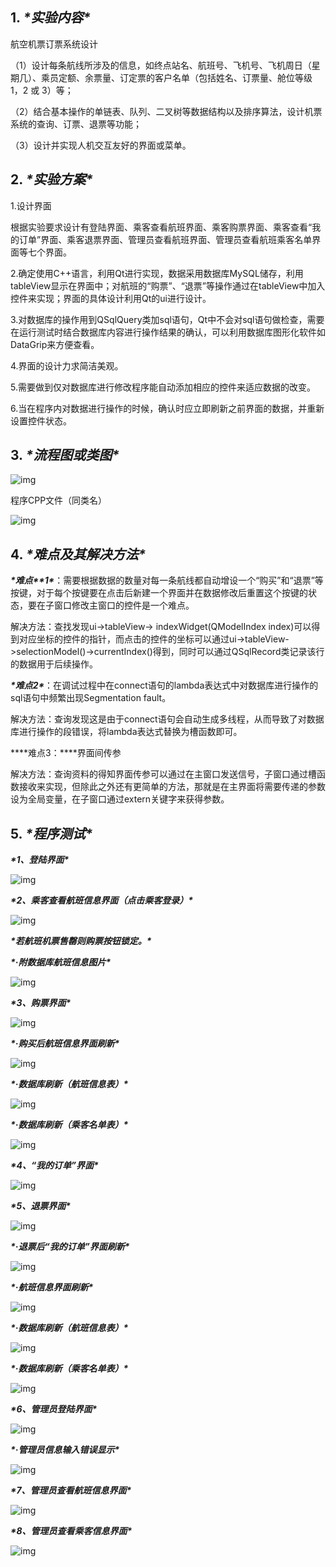 ## **1.** ***\*实验内容\****

航空机票订票系统设计

（1）设计每条航线所涉及的信息，如终点站名、航班号、飞机号、飞机周日（星期几）、乘员定额、余票量、订定票的客户名单（包括姓名、订票量、舱位等级 1，2 或 3）等；

（2）结合基本操作的单链表、队列、二叉树等数据结构以及排序算法，设计机票系统的查询、订票、退票等功能；

（3）设计并实现人机交互友好的界面或菜单。

 

## **2.** ***\*实验方案\****

1.设计界面

 根据实验要求设计有登陆界面、乘客查看航班界面、乘客购票界面、乘客查看“我的订单”界面、乘客退票界面、管理员查看航班界面、管理员查看航班乘客名单界面等七个界面。

2.确定使用C++语言，利用Qt进行实现，数据采用数据库MySQL储存，利用tableView显示在界面中；对航班的“购票”、“退票”等操作通过在tableView中加入控件来实现；界面的具体设计利用Qt的ui进行设计。

3.对数据库的操作用到QSqlQuery类加sql语句，Qt中不会对sql语句做检查，需要在运行测试时结合数据库内容进行操作结果的确认，可以利用数据库图形化软件如DataGrip来方便查看。

4.界面的设计力求简洁美观。

5.需要做到仅对数据库进行修改程序能自动添加相应的控件来适应数据的改变。

6.当在程序内对数据进行操作的时候，确认时应立即刷新之前界面的数据，并重新设置控件状态。

## **3.** ***\*流程图或类图\****

![img](file:///C:\Users\86137\AppData\Local\Temp\ksohtml19964\wps18.jpg) 

程序CPP文件（同类名）

![img](file:///C:\Users\86137\AppData\Local\Temp\ksohtml19964\wps19.jpg) 

 

 

 

 

 

 

## **4.** ***\*难点及其解决方法\****

***\*难点\*******\*1\****：需要根据数据的数量对每一条航线都自动增设一个“购买”和“退票”等按键，对于每个按键要在点击后新建一个界面并在数据修改后重置这个按键的状态，要在子窗口修改主窗口的控件是一个难点。

 

解决方法：查找发现ui->tableView-> indexWidget(QModelIndex index)可以得到对应坐标的控件的指针，而点击的控件的坐标可以通过ui->tableView->selectionModel()->currentIndex()得到，同时可以通过QSqlRecord类记录该行的数据用于后续操作。

 

***\*难点2\****：在调试过程中在connect语句的lambda表达式中对数据库进行操作的sql语句中频繁出现Segmentation fault。

 

解决方法：查询发现这是由于connect语句会自动生成多线程，从而导致了对数据库进行操作的段错误，将lambda表达式替换为槽函数即可。

 

***\*难点3：\****界面间传参

 

解决方法：查询资料的得知界面传参可以通过在主窗口发送信号，子窗口通过槽函数接收来实现，但除此之外还有更简单的方法，那就是在主界面将需要传递的参数设为全局变量，在子窗口通过extern关键字来获得参数。

 

 

 

 

 

 

 

 

 

 

 

 

 

 

 

 

 

 

 

 

 

## **5.** ***\*程序测试\****

***\*1、登陆界面\****

![img](file:///C:\Users\86137\AppData\Local\Temp\ksohtml19964\wps20.jpg) 

 

 

 

 

 

 

 

 

 

 

 

 

 

 

 

 

 

 

 

 

***\*2、乘客查看航班信息界面（点击乘客登录）\****

![img](file:///C:\Users\86137\AppData\Local\Temp\ksohtml19964\wps21.jpg) 

***\*若航班机票售罄则购票按钮锁定。\****

 

***\*·附数据库航班信息图片\****

![img](file:///C:\Users\86137\AppData\Local\Temp\ksohtml19964\wps22.jpg) 

 

 

 

 

 

 

 

 

 

 

 

 

 

 

 

 

 

 

 

 

 

 

 

***\*3、购票界面\****

![img](file:///C:\Users\86137\AppData\Local\Temp\ksohtml19964\wps23.jpg) 

 

 

***\*·购买后航班信息界面刷新\****

![img](file:///C:\Users\86137\AppData\Local\Temp\ksohtml19964\wps24.jpg) 

 

 

 

 

 

 

 

 

 

 

 

 

***\*·数据库刷新（航班信息表）\****

![img](file:///C:\Users\86137\AppData\Local\Temp\ksohtml19964\wps25.jpg) 

 

***\*·数据库刷新（乘客名单表）\****

![img](file:///C:\Users\86137\AppData\Local\Temp\ksohtml19964\wps26.jpg) 

 

 

 

 

 

 

 

 

 

 

 

 

 

 

 

 

 

 

 

 

 

 

 

 

 

 

 

 

 

 

***\*4、“我的订单”界面\****

![img](file:///C:\Users\86137\AppData\Local\Temp\ksohtml19964\wps27.jpg) 

 

 

 

 

 

 

 

 

 

 

 

 

 

 

 

 

 

 

 

 

 

 

 

 

 

 

 

 

***\*5、退票界面\****

![img](file:///C:\Users\86137\AppData\Local\Temp\ksohtml19964\wps28.jpg) 

 

 

***\*·退票后“我的订单”界面刷新\****

![img](file:///C:\Users\86137\AppData\Local\Temp\ksohtml19964\wps29.jpg) 

 

 

 

 

 

 

 

 

 

 

***\*·航班信息界面刷新\****

![img](file:///C:\Users\86137\AppData\Local\Temp\ksohtml19964\wps30.jpg) 

 

***\*·数据库刷新（航班信息表）\****

![img](file:///C:\Users\86137\AppData\Local\Temp\ksohtml19964\wps31.jpg) 

 

***\*·数据库刷新（乘客名单表）\****

![img](file:///C:\Users\86137\AppData\Local\Temp\ksohtml19964\wps32.jpg) 

 

 

 

 

 

 

 

 

 

 

 

 

 

 

 

***\*6、管理员登陆界面\****

![img](file:///C:\Users\86137\AppData\Local\Temp\ksohtml19964\wps33.jpg) 

 

 

***\*·管理员信息输入错误显示\****

![img](file:///C:\Users\86137\AppData\Local\Temp\ksohtml19964\wps34.jpg) 

 

 

***\*7、管理员查看航班信息界面\****

![img](file:///C:\Users\86137\AppData\Local\Temp\ksohtml19964\wps35.jpg) 

 

 

 

 

 

 

 

 

 

 

 

 

 

 

 

 

 

 

 

 

 

 

 

 

 

 

 

 

***\*8、管理员查看乘客信息界面\****

![img](file:///C:\Users\86137\AppData\Local\Temp\ksohtml19964\wps36.jpg) 